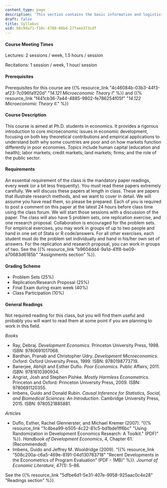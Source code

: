 ```yaml
---
content_type: page
description: 'This section contains the basic information and logistics for the course. '
draft: false
title: Syllabus
uid: b6c9da71-f10c-4780-86bd-27faee373cdf
---
```

#### Course Meeting Times

Lectures: 2 sessions / week, 1.5 hours / session

Recitations: 1 session / week, 1 hour/ session

#### Prerequisites

Prerequisites for this course are {{% resource_link "4c46084b-03b3-44f3-af23-7c096fa1f20d" "*14.121 Microeconomic Theory I*" %}} and {{% resource_link "f441cb36-7a44-4885-9802-fe786254f05f" "*14.122 Microeconomic Theory II*." %}}

#### Course Description

This course is aimed at Ph.D. students in economics. It provides a rigorous introduction to core microeconomic issues in economic development, focusing on both key theoretical contributions and empirical applications to understand both why some countries are poor and on how markets function differently in poor economies. Topics include human capital (education and health); labor markets; credit markets; land markets; firms; and the role of the public sector.

#### Requirements

An essential requirement of the class is the mandatory paper readings, every week (or a bit less frequently). You must read these papers extremely carefully. We will discuss these papers at length in class. These are papers that illustrate research methods, and we want to cover in detail. We will assume you have read them, so please be prepared. Each of you is required to post a comment on this paper at the latest 24 hours before class time using the class forum. We will start those sessions with a discussion of the paper. The class will also have 5 problem sets, one replication exercise, and one research proposal. Collaboration is encouraged for the problem sets. For empirical exercises, you may work in groups of up to two people and hand in one set of Stata or R code/answers. For all other exercises, each student must do the problem set individually and hand in his/her own set of answers. For the replication and research proposal, you can work in groups of two. See the {{% resource_link "b9604dd4-9a1d-41f8-be09-a70683d6185b" "Assignments section" %}}. 

#### Grading Scheme

- Problem Sets (25%) 
- Replication/Research Proposal (25%) 
- Final Exam during exam week (40%) 
- Class Participation (10%)

#### General Readings

Not required reading for this class, but you will find them useful and probably you will want to read them at some point if you are planning to work in this field.

*Books*

- Ray, Debraj. *Development Economics*. Princeton University Press, 1998. ISBN: 9780691017068.
- Bardhan, Pranab and Christopher Udry. *Development Microeconomics*. Oxford: Oxford University Press, 1999. ISBN: 9780198773719.
- Banerjee, Abhijit and Esther Duflo. *Poor Economics*. Public Affairs, 2011. ISBN: 9781610390934.
- Angrist, Josh and Stephen Pishke. *Mostly Harmless Econometrics*. Princeton and Oxford: Princeton University Press, 2009. ISBN: 9780691120355.
- Imbens, Guido and Donald Rubin. *Causal Inference for Statistics, Social, and Biomedical Sciences: An Introduction*. Cambridge University Press, 2015. ISBN: 9780521885881.

*Articles*

- Duflo, Esther, Rachel Glennerster, and Michael Kremer (2007). “{{% resource_link "1c4bea99-b505-4c22-81c5-bd1bde1ff6bc" "Using Randomization in Development Economics Research: A Toolkit.\" (PDF)" %}}. *Handbook of Development Economics*, 4, Chapter 61. (Recommended)
- Imbens, Guido and Jeffrey M. Wooldridge (2009). “{{% resource_link "508c200a-c6a5-469e-8191-04d130763718" "Recent Developments in the Econometrics of Program Evaluation” (PDF - 1MB)" %}}. *Journal of Economic Literature*, 47(1): 5–86. 

See the {{% resource_link "5dfbe6d1-5e31-407e-9958-925aac0c4e28" "Readings section" %}}.